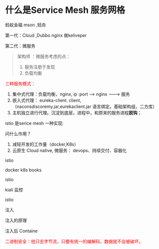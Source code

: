 # 什么是Service Mesh  服务网格

蚂蚁金福 mson ,轻舟

第一代：Cloud ,Dubbo           nginx 做keliveper

第二代：微服务

> 架构师 ：微服务考虑的点：
>
> 	1. 服务注册于发现
>  	2. 负载均衡

<font color="red">三种服务模式：</font>

1. 集中式代理：负载均衡，nginx,   ip :port --> nginx  ---> 服务
2. 嵌入式代理： eureka-client. client, （naconsdiscoremy.jar,eurekaclient.jar  语言绑定。基础架构组，二方库）
3. 主机独立进行代理。沉淀到底层，进程中，和原来的服务进程**脱钩**；

istio 是serice mesh 一种实现:

问什么作用？

1. 减轻开发的工作量（docker,K8s）
2. 云原生 Cloud native, 微服务： devops、持续交付、容器化

istio

docker k8s books

istio

kiali 监控

istio

注入

注入的原理

注入后 Containe

<font color="red">二进制安全：他只去字节流，只要有统一的编解码，数据就不会被破坏。</font>
